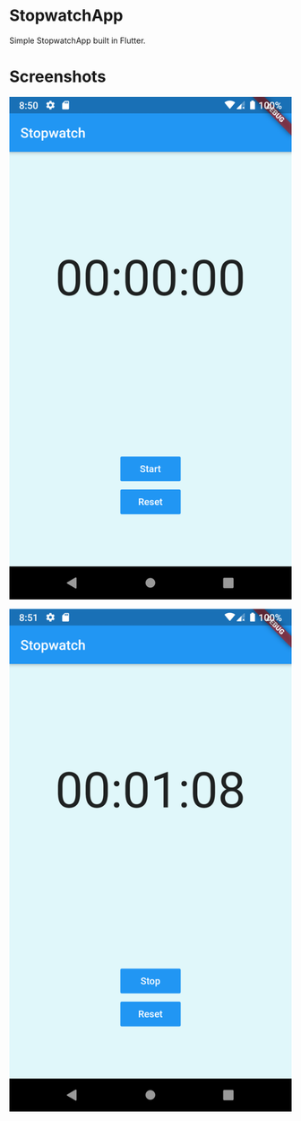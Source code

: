 # StopwatchApp

Simple StopwatchApp built in Flutter.

# Screenshots

![](Screenshots/appscreen1.png)

![](Screenshots/appscreen2.png)

